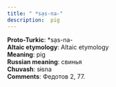 ```yaml
---
title: " *sạs-na-"
description:  pig
---
```


<strong>Proto-Turkic</strong>:  *sạs-na-<br>
<strong>Altaic etymology</strong>:  Altaic etymology<br>
<strong>Meaning</strong>:  pig<br>
<strong>Russian meaning</strong>:  свинья<br>
<strong>Chuvash</strong>:  sɨsna<br>
<strong>Comments</strong>:  Федотов 2, 77.<br>


